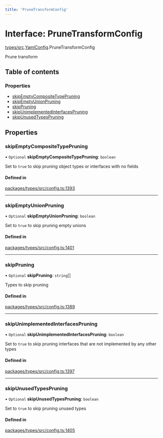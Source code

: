 ```yaml
---
title: 'PruneTransformConfig'
---
```


# Interface: PruneTransformConfig

[types/src](../modules/types_src).[YamlConfig](../modules/types_src.YamlConfig).PruneTransformConfig

Prune transform

## Table of contents

### Properties

- [skipEmptyCompositeTypePruning](types_src.YamlConfig.PruneTransformConfig#skipemptycompositetypepruning)
- [skipEmptyUnionPruning](types_src.YamlConfig.PruneTransformConfig#skipemptyunionpruning)
- [skipPruning](types_src.YamlConfig.PruneTransformConfig#skippruning)
- [skipUnimplementedInterfacesPruning](types_src.YamlConfig.PruneTransformConfig#skipunimplementedinterfacespruning)
- [skipUnusedTypesPruning](types_src.YamlConfig.PruneTransformConfig#skipunusedtypespruning)

## Properties

### skipEmptyCompositeTypePruning

• `Optional` **skipEmptyCompositeTypePruning**: `boolean`

Set to `true` to skip pruning object types or interfaces with no fields

#### Defined in

[packages/types/src/config.ts:1393](https://github.com/Urigo/graphql-mesh/blob/master/packages/types/src/config.ts#L1393)

___

### skipEmptyUnionPruning

• `Optional` **skipEmptyUnionPruning**: `boolean`

Set to `true` to skip pruning empty unions

#### Defined in

[packages/types/src/config.ts:1401](https://github.com/Urigo/graphql-mesh/blob/master/packages/types/src/config.ts#L1401)

___

### skipPruning

• `Optional` **skipPruning**: `string`[]

Types to skip pruning

#### Defined in

[packages/types/src/config.ts:1389](https://github.com/Urigo/graphql-mesh/blob/master/packages/types/src/config.ts#L1389)

___

### skipUnimplementedInterfacesPruning

• `Optional` **skipUnimplementedInterfacesPruning**: `boolean`

Set to `true` to skip pruning interfaces that are not implemented by any other types

#### Defined in

[packages/types/src/config.ts:1397](https://github.com/Urigo/graphql-mesh/blob/master/packages/types/src/config.ts#L1397)

___

### skipUnusedTypesPruning

• `Optional` **skipUnusedTypesPruning**: `boolean`

Set to `true` to skip pruning unused types

#### Defined in

[packages/types/src/config.ts:1405](https://github.com/Urigo/graphql-mesh/blob/master/packages/types/src/config.ts#L1405)
